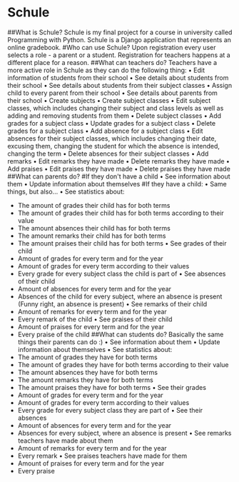 # Schule
##What is Schule?
Schule is my final project for a course in university called Programming with Python. Schule is a Django application that represents an online gradebook. 
#Who can use Schule?
Upon registration every user selects a role - a parent or a student. Registration for teachers happens at a different place for a reason.
##What can teachers do?
Teachers have a more active role in Schule as they can do the following thing:
• Edit information of students from their school
• See details about students from their school
• See details about students from their subject classes
• Assign child to every parent from their school
• See details about parents from their school
• Create subjects
• Create subject classes
• Edit subject classes, which includes changing their subject and class levels as well as adding and removing students from them
• Delete subject classes
• Add grades for a subject class
• Update grades for a subject class
• Delete grades for a subject class
• Add absence for a subject class
• Edit absences for their subject classes, which includes changing their date, excusing them, changing the student for which the absence is intended, changing the term
• Delete absences for their subject classes
• Add remarks
• Edit remarks they have made
• Delete remarks they have made
• Add praises
• Edit praises they have made
• Delete praises they have made
##What can parents do?
#If they don't have a child
• See information about them
• Update information about themselves
#If they have a child:
• Same things, but also...
• See statistics about:
- The amount of grades their child has for both terms
- The amount of grades their child has for both terms according to their value
- The amount absences their child has for both terms
- The amount remarks their child has for both terms
- The amount praises their child has for both terms
• See grades of their child
- Amount of grades for every term and for the year
- Amount of grades for every term according to their values
- Every grade for every subject class the child is part of
• See absences of their child
- Amount of absences for every term and for the year
- Absences of the child for every subject, where an absence is present (Funny right, an absence is present)
• See remarks of their child
- Amount of remarks for every term and for the year
- Every remark of the child 
• See praises of their child
- Amount of praises for every term and for the year
- Every praise of the child 
##What can students do?
Basically the same things their parents can do :)
• See information about them
• Update information about themselves
• See statistics about:
- The amount of grades they have for both terms
- The amount of grades they have for both terms according to their value
- The amount absences they have for both terms
- The amount remarks they have for both terms
- The amount praises they have for both terms
• See their grades 
- Amount of grades for every term and for the year
- Amount of grades for every term according to their values
- Every grade for every subject class they are part of
• See their absences 
- Amount of absences for every term and for the year
- Absences for every subject, where an absence is present 
• See remarks teachers have made about them
- Amount of remarks for every term and for the year
- Every remark 
• See praises teachers have made for them
- Amount of praises for every term and for the year
- Every praise 

